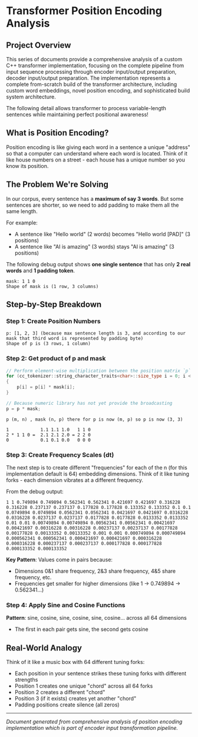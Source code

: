 # Transformer Position Encoding Analysis

## Project Overview

This series of documents provide a comprehensive analysis of a custom C++ transformer implementation, focusing on the complete pipeline from input sequence processing through encoder input/output preparation, decoder input/output preparation. The implementation represents a complete from-scratch build of the transformer architecture, including custom word embeddings, novel position encoding, and sophisticated build system architecture.

The following detail allows transformer to process variable-length sentences while maintaining perfect positional awareness! 

## What is Position Encoding?

Position encoding is like giving each word in a sentence a unique "address" so that a computer can understand where each word is located. Think of it like house numbers on a street - each house has a unique number so you know its position.

## The Problem We're Solving

In our corpus, every sentence has a **maximum of say 3 words**. But some sentences are shorter, so we need to add padding to make them all the same length.

For example:
- A sentence like "Hello world" (2 words) becomes "Hello world [PAD]" (3 positions)
- A sentence like "AI is amazing" (3 words) stays "AI is amazing" (3 positions)

The following debug output shows **one single sentence** that has only **2 real words** and **1 padding token**.

```text
mask: 1 1 0
Shape of mask is (1 row, 3 columns)
```

## Step-by-Step Breakdown

### Step 1: Create Position Numbers

```text
p: [1, 2, 3] (because max sentence length is 3, and according to our mask that third word is represented by padding byte)    
Shape of p is (3 rows, 1 column)
```

### Step 2: Get product of p and mask
```C++
// Perform element-wise multiplication between the position matrix `p` and the mask matrix `mask`
for (cc_tokenizer::string_character_traits<char>::size_type i = 0; i < mntpl_input; i++)
{             
    p[i] = p[i] * mask[i];                 
}

// Because numeric library has not yet provide the broadcasting
p = p * mask;
```
```text
p (m, n) , mask (n, p) there for p is now (m, p) so p is now (3, 3)

1            1.1 1.1 1.0   1 1 0
2 * 1 1 0 =  2.1 2.1 2.0 = 2 2 0 
0            0.1 0.1 0.0   0 0 0 
```

### Step 3: Create Frequency Scales (dt)

The next step is to create different "frequencies" for each of the n (for this implementation default is 64) embedding dimensions. Think of it like tuning forks - each dimension vibrates at a different frequency.

From the debug output:
```text
1 1 0.749894 0.749894 0.562341 0.562341 0.421697 0.421697 0.316228 0.316228 0.237137 0.237137 0.177828 0.177828 0.133352 0.133352 0.1 0.1 0.0749894 0.0749894 0.0562341 0.0562341 0.0421697 0.0421697 0.0316228 0.0316228 0.0237137 0.0237137 0.0177828 0.0177828 0.0133352 0.0133352 0.01 0.01 0.00749894 0.00749894 0.00562341 0.00562341 0.00421697 0.00421697 0.00316228 0.00316228 0.00237137 0.00237137 0.00177828 0.00177828 0.00133352 0.00133352 0.001 0.001 0.000749894 0.000749894 0.000562341 0.000562341 0.000421697 0.000421697 0.000316228 0.000316228 0.000237137 0.000237137 0.000177828 0.000177828 0.000133352 0.000133352 
```
**Key Pattern**: Values come in pairs because:
- Dimensions 0&1 share frequency, 2&3 share frequency, 4&5 share frequency, etc.
- Frequencies get smaller for higher dimensions (like 1 → 0.749894 → 0.562341...)

### Step 4: Apply Sine and Cosine Functions

**Pattern**: sine, cosine, sine, cosine, sine, cosine... across all 64 dimensions
- The first in each pair gets sine, the second gets cosine

## Real-World Analogy

Think of it like a music box with 64 different tuning forks:
- Each position in your sentence strikes these tuning forks with different strengths
- Position 1 creates one unique "chord" across all 64 forks
- Position 2 creates a different "chord" 
- Position 3 (if it exists) creates yet another "chord"
- Padding positions create silence (all zeros)

---

*Document generated from comprehensive analysis of position encoding implementation which is part of encoder input transformation pipeline.*